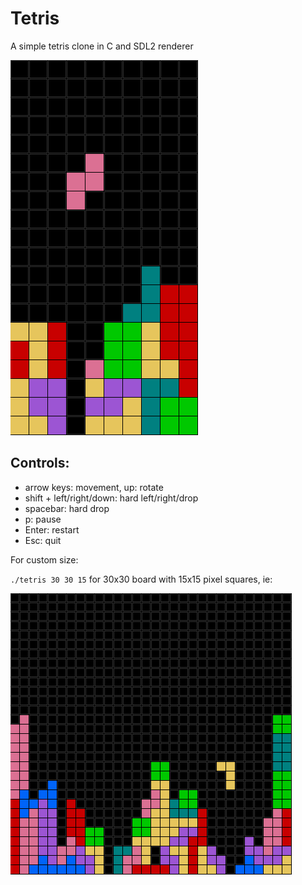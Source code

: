 # Tetris
A simple tetris clone in C and SDL2 renderer

![alt text](sc1.png)

## Controls:
* arrow keys: movement, up: rotate
* shift + left/right/down: hard left/right/drop 
* spacebar: hard drop
* p: pause
* Enter: restart
* Esc: quit

For custom size:

`./tetris 30 30 15` 
for 30x30 board with 15x15 pixel squares, ie:

![alt text](sc2.png)
